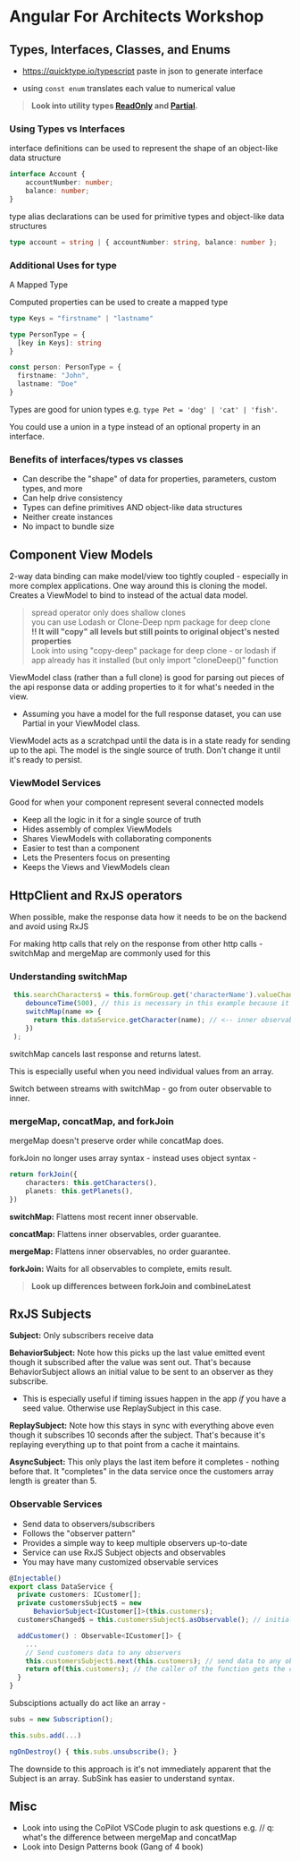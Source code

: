 # Angular For Architects Workshop

## Types, Interfaces, Classes, and Enums

- <https://quicktype.io/typescript> paste in json to generate interface

- using `const enum` translates each value to numerical value

> **Look into utility types [ReadOnly](https://www.typescriptlang.org/docs/handbook/utility-types.html#readonlytype) and [Partial](https://www.typescriptlang.org/docs/handbook/utility-types.html#partialtype).**

### Using Types vs Interfaces

interface definitions can be used to represent the shape of an object-like data structure

```typescript
interface Account {
    accountNumber: number;
    balance: number;
}
```

type alias declarations can be used for primitive types and object-like data structures

```typescript
type account = string | { accountNumber: string, balance: number };
```

### Additional Uses for type

A Mapped Type

Computed properties can be used to create a mapped type

```typescript
type Keys = "firstname" | "lastname"

type PersonType = {
  [key in Keys]: string
}

const person: PersonType = {
  firstname: "John",
  lastname: "Doe"
}
```

Types are good for union types e.g. `type Pet = 'dog' | 'cat' | 'fish'`.

You could use a union in a type instead of an optional property in an interface.

### Benefits of interfaces/types vs classes

- Can describe the "shape" of data for properties, parameters, custom types, and more
- Can help drive consistency
- Types can define primitives AND object-like data structures
- Neither create instances
- No impact to bundle size

## Component View Models

2-way data binding can make model/view too tightly coupled - especially in more complex applications. One way around this is cloning the model. Creates a ViewModel to bind to instead of the actual data model. 

> spread operator only does shallow clones  
> you can use Lodash or Clone-Deep npm package for deep clone  
> **!! It will "copy" all levels but still points to original object's nested properties**  
> Look into using "copy-deep" package for deep clone - or lodash if app already has it installed (but only import "cloneDeep()" function

ViewModel class (rather than a full clone) is good for parsing out pieces of the api response data or adding properties to it for what's needed in the view.  

- Assuming you have a model for the full response dataset, you can use Partial<T> in your ViewModel class.  

ViewModel acts as a scratchpad until the data is in a state ready for sending up to the api. The model is the single source of truth. Don't change it until it's ready to persist.

### ViewModel Services

Good for when your component represent several connected models

- Keep all the logic in it for a single source of truth
- Hides assembly of complex ViewModels
- Shares ViewModels with collaborating components
- Easier to test than a component
- Lets the Presenters focus on presenting
- Keeps the Views and ViewModels clean

## HttpClient and RxJS operators

When possible, make the response data how it needs to be on the backend and avoid using RxJS  

For making http calls that rely on the response from other http calls - switchMap and mergeMap are commonly used for this

### Understanding switchMap

```typescript
 this.searchCharacters$ = this.formGroup.get('characterName').valueChanges.pipe( // <-- outer observable
    debounceTime(500), // this is necessary in this example because it lets the user type more before an http call is made
    switchMap(name => {
      return this.dataService.getCharacter(name); // <-- inner observable (the data we actually care about)
    })
 );
```

switchMap cancels last response and returns latest.  

This is especially useful when you need individual values from an array.  

Switch between streams with switchMap - go from outer observable to inner.

### mergeMap, concatMap, and forkJoin

mergeMap doesn't preserve order while concatMap does.  

forkJoin no longer uses array syntax - instead uses object syntax -

```typescript
return forkJoin({
    characters: this.getCharacters(),
    planets: this.getPlanets(),
})
```

**switchMap:** Flattens most recent inner observable.  

**concatMap:** Flattens inner observables, order guarantee.  

**mergeMap:** Flattens inner observables, no order guarantee.  

**forkJoin:** Waits for all observables to complete, emits result.  

> **Look up differences between forkJoin and combineLatest**

## RxJS Subjects

**Subject:** Only subscribers receive data  

**BehaviorSubject:** Note how this picks up the last value emitted event though it subscribed after the value was sent out. That's because BehaviorSubject allows an initial value to be sent to an observer as they subscribe.  
- This is especially useful if timing issues happen in the app *if* you have a seed value. Otherwise use ReplaySubject in this case.

**ReplaySubject:** Note how this stays in sync with everything above even though it subscribes 10 seconds after the subject. That's because it's replaying everything up to that point from a cache it maintains.  

**AsyncSubject:** This only plays the last item before it completes - nothing before that. It "completes" in the data service once the customers array length is greater than 5.

### Observable Services

- Send data to observers/subscribers
- Follows the "observer pattern"
- Provides a simple way to keep multiple observers up-to-date
- Service can use RxJS Subject objects and observables
- You may have many customized observable services

```typescript
@Injectable()
export class DataService {
  private customers: ICustomer[];
  private customersSubject$ = new 
      BehaviorSubject<ICustomer[]>(this.customers);
  customersChanged$ = this.customersSubject$.asObservable(); // initial data to send to new observer

  addCustomer() : Observable<ICustomer[]> {
    ...
    // Send customers data to any observers
    this.customersSubject$.next(this.customers); // send data to any observers
    return of(this.customers); // the caller of the function gets the customers and the subscribers get them too
  }
}
```

Subsciptions actually do act like an array -
```typescript
subs = new Subscription();

this.subs.add(...)

ngOnDestroy() { this.subs.unsubscribe(); }
```

The downside to this approach is it's not immediately apparent that the Subject is an array. SubSink has easier to understand syntax.

## Misc

- Look into using the CoPilot VSCode plugin to ask questions e.g. // q: what's the difference between mergeMap and concatMap
- Look into Design Patterns book (Gang of 4 book)

